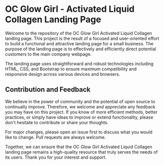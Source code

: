 # OC Glow Girl - Activated Liquid Collagen Landing Page

Welcome to the repository of the OC Glow Girl Activated Liquid Collagen landing page. This project is the result of a focused and user-oriented effort to build a functional and attractive landing page for a small business. The purpose of the landing page is to effectively and efficiently direct potential customers to the main company webpage.

The landing page uses straightforward and robust technologies including HTML, CSS, and Bootstrap to ensure maximum compatibility and responsive design across various devices and browsers.

## Contribution and Feedback

We believe in the power of community and the potential of open source to continually improve. Therefore, we welcome and appreciate any feedback you may have on this project. If you know of more efficient methods, better practices, or simply have ideas to improve or extend functionality, please don't hesitate to contribute or share your thoughts.

For major changes, please open an issue first to discuss what you would like to change. Pull requests are always welcome.

Together, we can ensure that the OC Glow Girl Activated Liquid Collagen landing page remains a high-quality resource that truly serves the needs of its users. Thank you for your interest and support.

